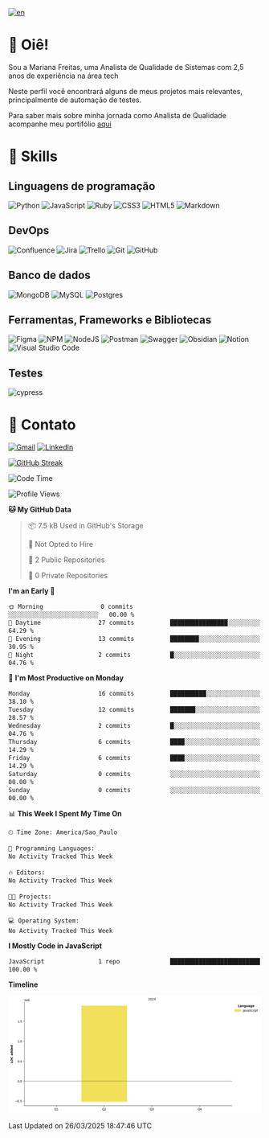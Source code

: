 [![en](https://img.shields.io/badge/lang-en-red.svg)](https://github.com/wxmariixw/wxmariixw/blob/main/README.en.md)
# :wave: Oiê!
Sou a Mariana Freitas, uma Analista de Qualidade de Sistemas com 2,5 anos de experiência na área tech

Neste perfil você encontrará alguns de meus projetos mais relevantes, principalmente de automação de testes.

Para saber mais sobre minha jornada como Analista de Qualidade acompanhe meu portifólio [aqui](https://www.notion.so/wxmariixw/Portif-lio-QA-2b4976b8ad0849809b0352e46f250b93)

# :wrench: Skills
## Linguagens de programação
![Python](https://img.shields.io/badge/python-3670A0?style=for-the-badge&logo=python&logoColor=ffdd54)
![JavaScript](https://img.shields.io/badge/javascript-%23323330.svg?style=for-the-badge&logo=javascript&logoColor=%23F7DF1E)
![Ruby](https://img.shields.io/badge/ruby-%23CC342D.svg?style=for-the-badge&logo=ruby&logoColor=white)
![CSS3](https://img.shields.io/badge/css3-%231572B6.svg?style=for-the-badge&logo=css3&logoColor=white)
![HTML5](https://img.shields.io/badge/html5-%23E34F26.svg?style=for-the-badge&logo=html5&logoColor=white)
![Markdown](https://img.shields.io/badge/markdown-%23000000.svg?style=for-the-badge&logo=markdown&logoColor=white)

## DevOps
![Confluence](https://img.shields.io/badge/confluence-%23172BF4.svg?style=for-the-badge&logo=confluence&logoColor=white)
![Jira](https://img.shields.io/badge/jira-%230A0FFF.svg?style=for-the-badge&logo=jira&logoColor=white)
![Trello](https://img.shields.io/badge/Trello-%23026AA7.svg?style=for-the-badge&logo=Trello&logoColor=white)
![Git](https://img.shields.io/badge/git-%23F05033.svg?style=for-the-badge&logo=git&logoColor=white)
![GitHub](https://img.shields.io/badge/github-%23121011.svg?style=for-the-badge&logo=github&logoColor=white)

## Banco de dados
![MongoDB](https://img.shields.io/badge/MongoDB-%234ea94b.svg?style=for-the-badge&logo=mongodb&logoColor=white)
![MySQL](https://img.shields.io/badge/mysql-4479A1.svg?style=for-the-badge&logo=mysql&logoColor=white)
![Postgres](https://img.shields.io/badge/postgres-%23316192.svg?style=for-the-badge&logo=postgresql&logoColor=white)

## Ferramentas, Frameworks e Bibliotecas
![Figma](https://img.shields.io/badge/figma-%23F24E1E.svg?style=for-the-badge&logo=figma&logoColor=white)
![NPM](https://img.shields.io/badge/NPM-%23CB3837.svg?style=for-the-badge&logo=npm&logoColor=white)
![NodeJS](https://img.shields.io/badge/node.js-6DA55F?style=for-the-badge&logo=node.js&logoColor=white)
![Postman](https://img.shields.io/badge/Postman-FF6C37?style=for-the-badge&logo=postman&logoColor=white)
![Swagger](https://img.shields.io/badge/-Swagger-%23Clojure?style=for-the-badge&logo=swagger&logoColor=white)
![Obsidian](https://img.shields.io/badge/Obsidian-%23483699.svg?style=for-the-badge&logo=obsidian&logoColor=white)
![Notion](https://img.shields.io/badge/Notion-%23000000.svg?style=for-the-badge&logo=notion&logoColor=white)
![Visual Studio Code](https://img.shields.io/badge/Visual%20Studio%20Code-0078d7.svg?style=for-the-badge&logo=visual-studio-code&logoColor=white)



## Testes
![cypress](https://img.shields.io/badge/-cypress-%23E5E5E5?style=for-the-badge&logo=cypress&logoColor=058a5e)

# :e-mail: Contato
[![Gmail](https://img.shields.io/badge/Gmail-D14836?style=for-the-badge&logo=gmail&logoColor=white)](mailto:marisftsabreu@gmail.com)
[![LinkedIn](https://img.shields.io/badge/linkedin-%230077B5.svg?style=for-the-badge&logo=linkedin&logoColor=white)](https://www.linkedin.com/in/mariana-freitas-qa/)

[![GitHub Streak](https://streak-stats.demolab.com?user=wxmariixw&theme=dracula&hide_border=true&border_radius=10&exclude_days=Sun%2CSat&hide_longest_streak=true)](https://git.io/streak-stats)

<!--START_SECTION:waka-->
![Code Time](http://img.shields.io/badge/Code%20Time-1%20hr%202%20mins-blue)

![Profile Views](http://img.shields.io/badge/Profile%20Views-0-blue)

**🐱 My GitHub Data** 

> 📦 7.5 kB Used in GitHub's Storage 
 > 
> 🚫 Not Opted to Hire
 > 
> 📜 2 Public Repositories 
 > 
> 🔑 0 Private Repositories 
 > 
**I'm an Early 🐤** 

```text
🌞 Morning                0 commits           ░░░░░░░░░░░░░░░░░░░░░░░░░   00.00 % 
🌆 Daytime                27 commits          ████████████████░░░░░░░░░   64.29 % 
🌃 Evening                13 commits          ████████░░░░░░░░░░░░░░░░░   30.95 % 
🌙 Night                  2 commits           █░░░░░░░░░░░░░░░░░░░░░░░░   04.76 % 
```
📅 **I'm Most Productive on Monday** 

```text
Monday                   16 commits          ██████████░░░░░░░░░░░░░░░   38.10 % 
Tuesday                  12 commits          ███████░░░░░░░░░░░░░░░░░░   28.57 % 
Wednesday                2 commits           █░░░░░░░░░░░░░░░░░░░░░░░░   04.76 % 
Thursday                 6 commits           ████░░░░░░░░░░░░░░░░░░░░░   14.29 % 
Friday                   6 commits           ████░░░░░░░░░░░░░░░░░░░░░   14.29 % 
Saturday                 0 commits           ░░░░░░░░░░░░░░░░░░░░░░░░░   00.00 % 
Sunday                   0 commits           ░░░░░░░░░░░░░░░░░░░░░░░░░   00.00 % 
```


📊 **This Week I Spent My Time On** 

```text
🕑︎ Time Zone: America/Sao_Paulo

💬 Programming Languages: 
No Activity Tracked This Week

🔥 Editors: 
No Activity Tracked This Week

🐱‍💻 Projects: 
No Activity Tracked This Week

💻 Operating System: 
No Activity Tracked This Week
```

**I Mostly Code in JavaScript** 

```text
JavaScript               1 repo              █████████████████████████   100.00 % 
```



**Timeline**

![Lines of Code chart](https://raw.githubusercontent.com/wxmariixw/wxmariixw/main/assets/bar_graph.png)


 Last Updated on 26/03/2025 18:47:46 UTC
<!--END_SECTION:waka-->
